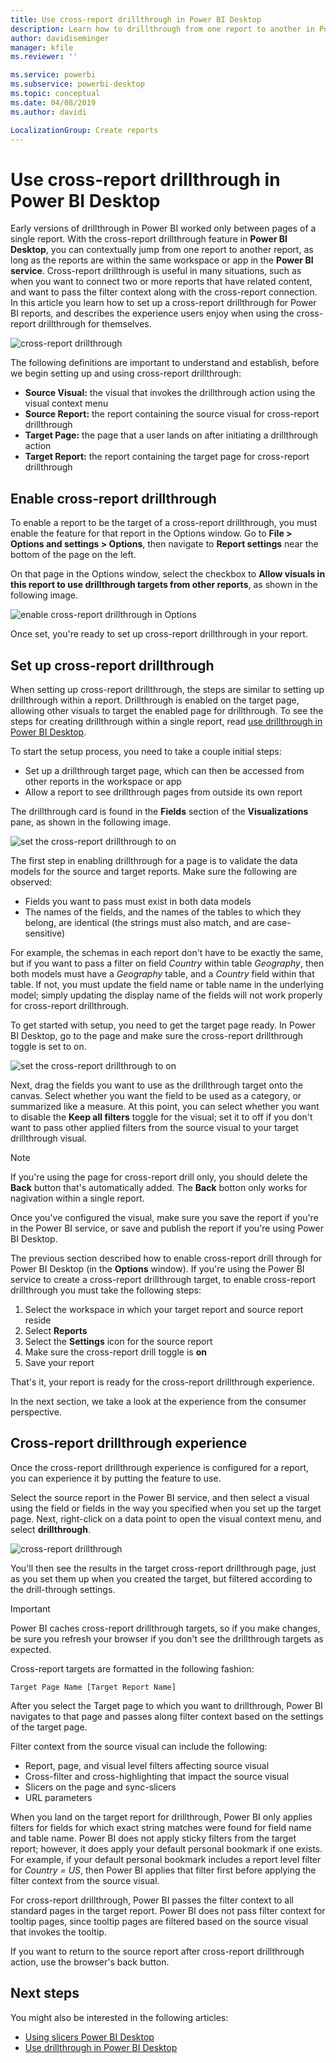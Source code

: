 ```yaml
---
title: Use cross-report drillthrough in Power BI Desktop
description: Learn how to drillthrough from one report to another in Power BI Desktop
author: davidiseminger
manager: kfile
ms.reviewer: ''

ms.service: powerbi
ms.subservice: powerbi-desktop
ms.topic: conceptual
ms.date: 04/08/2019
ms.author: davidi

LocalizationGroup: Create reports
---
```

# Use cross-report drillthrough in Power BI Desktop

Early versions of drillthrough in Power BI worked only between pages of a single report. With the cross-report drillthrough feature in **Power BI Desktop**, you can contextually jump from one report to another report, as long as the reports are within the same workspace or app in the **Power BI service**. Cross-report drillthrough is useful in many situations, such as when you want to connect two or more reports that have related content, and want to pass the filter context along with the cross-report connection. In this article you learn how to set up a cross-report drillthrough for Power BI reports, and describes the experience users enjoy when using the cross-report drillthrough for themselves.

![cross-report drillthrough](media/desktop-cross-report-drill-through/cross-report-drill-through-01.png)

The following definitions are important to understand and establish, before we begin setting up and using cross-report drillthrough:

* **Source Visual:** the visual that  invokes the drillthrough action using the visual context menu
* **Source Report:** the report containing the source visual for cross-report drillthrough
* **Target Page:** the page that a user lands on after initiating a drillthrough action
* **Target Report:** the report containing the target page for cross-report drillthrough

## Enable cross-report drillthrough

To enable a report to be the target of a cross-report drillthrough, you must enable the feature for that report in the Options window. Go to **File > Options and settings > Options**, then navigate to **Report settings** near the bottom of the page on the left.

On that page in the Options window, select the checkbox to **Allow visuals in this report to use drillthrough targets from other reports**, as shown in the following image.

![enable cross-report drillthrough in Options](media/desktop-cross-report-drill-through/cross-report-drill-through-02.png)

Once set, you're ready to set up cross-report drillthrough in your report.

## Set up cross-report drillthrough

When setting up cross-report drillthrough, the steps are similar to setting up drillthrough within a report. Drillthrough is enabled on the target page, allowing other visuals to target the enabled page for drillthrough. To see the steps for creating drillthrough within a single report, read [use drillthrough in Power BI Desktop](desktop-drillthrough.md).

To start the setup process, you need to take a couple initial steps:

* Set up a drillthrough target page, which can then be accessed from other reports in the workspace or app
* Allow a report to see drillthrough pages from outside its own report

The drillthrough card is found in the **Fields** section of the **Visualizations** pane, as shown in the following image.

![set the cross-report drillthrough to on](media/desktop-cross-report-drill-through/cross-report-drill-through-03.png)

The first step in enabling drillthrough for a page is to validate the data models for the source and target reports. Make sure the following are observed: 

* Fields you want to pass must exist in both data models
* The names of the fields, and the names of the tables to which they belong, are identical (the strings must also match, and are case-sensitive)

For example, the schemas in each report don't have to be exactly the same, but if you want to pass a filter on field *Country* within table *Geography*, then both models must have a *Geography* table, and a *Country* field within that table. If not, you must update the field name or table name in the underlying model; simply updating the display name of the fields will not work properly for cross-report drillthrough.

To get started with setup, you need to get the target page ready. In Power BI Desktop, go to the page and make sure the cross-report drillthrough toggle is set to on. 

![set the cross-report drillthrough to on](media/desktop-cross-report-drill-through/cross-report-drill-through-03.png)

Next, drag the fields you want to use as the drillthrough target onto the canvas. Select whether you want the field to be used as a category, or summarized like a measure. At this point, you can select whether you want to disable the **Keep all filters** toggle for the visual; set it to off if you don't want to pass other applied filters from the source visual to your target drillthrough visual.

> [!NOTE]
> If you're using the page for cross-report drill only, you should delete the **Back** button that's automatically added. The **Back** botton only works for nagivation within a single report. 

Once you've configured the visual, make sure you save the report if you're in the Power BI service, or save and publish the report if you're using Power BI Desktop.

The previous section described how to enable cross-report drill through for Power BI Desktop (in the **Options** window). If you're using the Power BI service to create a cross-report drillthrough target, to enable cross-report drillthrough you must take the following steps: 

1. Select the workspace in which your target report and source report reside
2. Select **Reports**
3. Select the **Settings** icon for the source report
4. Make sure the cross-report drill toggle is **on**
5. Save your report

That's it, your report is ready for the cross-report drillthrough experience. 

In the next section, we take a look at the experience from the consumer perspective.

## Cross-report drillthrough experience

Once the cross-report drillthrough experience is configured for a report, you can experience it by putting the feature to use.

Select the source report in the Power BI service, and then select a visual using the field or fields in the way you specified when you set up the target page. Next, right-click on a data point to open the visual context menu, and select **drillthrough**.

![cross-report drillthrough](media/desktop-cross-report-drill-through/cross-report-drill-through-01.png)

You'll then see the results in the target cross-report drillthrough page, just as you set them up when you created the target, but filtered according to the drill-through settings.

> [!IMPORTANT]
> Power BI caches cross-report drillthrough targets, so if you make changes, be sure you refresh your browser if you don't see the drillthrough targets as expected. 

Cross-report targets are formatted in the following fashion: 

`Target Page Name [Target Report Name]`

After you select the Target page to which you want to drillthrough, Power BI navigates to that page and passes along filter context based on the settings of the target page. 

Filter context from the source visual can include the following: 

* Report, page, and visual level filters affecting source visual 
* Cross-filter and cross-highlighting that impact the source visual 
* Slicers on the page and sync-slicers
* URL parameters

When you land on the target report for drillthrough, Power BI only applies filters for fields for which exact string matches were found for field name and table name. Power BI does not apply sticky filters from the target report; however, it does apply your default personal bookmark if one exists. For example, if your default personal bookmark includes a report level filter for *Country = US*, then Power BI applies that filter first before applying the filter context from the source visual. 

For cross-report drillthrough, Power BI passes the filter context to all standard pages in the target report. Power BI does not pass filter context for tooltip pages, since tooltip pages are filtered based on the source visual that invokes the tooltip.

If you want to return to the source report after cross-report drillthrough action, use the browser's back button. 

## Next steps

You might also be interested in the following articles:

* [Using slicers Power BI Desktop](visuals/desktop-slicers.md)
* [Use drillthrough in Power BI Desktop](desktop-drillthrough.md)

